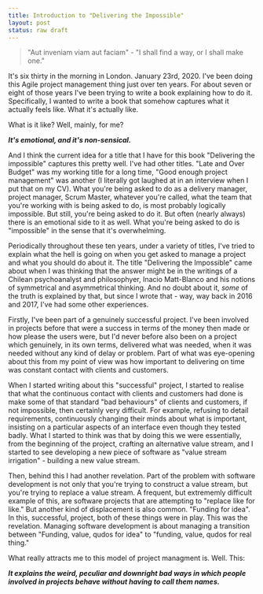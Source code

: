 ```yaml
---
title: Introduction to "Delivering the Impossible"
layout: post
status: raw draft
---
```


> "Aut inveniam viam aut faciam" - "I shall find a way, or I shall make one."

It's six thirty in the morning in London. January 23rd, 2020. I've been doing this Agile project management thing just over ten years. For about seven or eight of those years I've been trying to write a book explaining how to do it. Specifically, I wanted to write a book that somehow captures what it actually feels like. What it's actually like.

What is it like? Well, mainly, for me? 

***It's emotional, and it's non-sensical.*** 

And I think the current idea for a title that I have for this book "Delivering the impossible" captures this pretty well. I've had other titles. "Late and Over Budget" was my working title for a long time, "Good enough project management" was another (I literally got laughed at in an interview when I put that on my CV). What you're being asked to do as a delivery manager, project manager, Scrum Master, whatever you're called, what the team that you're working with is being asked to do, is most probably logically impossible. But still, you're being asked to do it. But often (nearly always) there is an emotional side to it as well. What you're being asked to do is "impossible" in the sense that it's overwhelming. 

Periodically throughout these ten years, under a variety of titles, I've tried to explain what the hell is going on when you get asked to manage a project and what you should do about it. The title "Delivering the Impossible" came about when I was thinking that the answer might be in the writings of a Chilean psychoanalyst and philosophyer, Inacio Matt-Blanco and his notions of symmetrical and asymmetrical thinking. And no doubt about it, *some* of the truth is explained by that, but since I wrote that - way, way back in 2016 and 2017, I've had some other experiences.

Firstly, I've been part of a genuinely successful project. I've been involved in projects before that were a success in terms of the money then made or how please the users were, but I'd never before also been on a project which genuinely, in its own terms, delivered what was needed, when it was needed without any kind of delay or problem. Part of what was eye-opening about this from my point of view was how important to delivering on time was constant contact with clients and customers.

When I started writing about this "successful" project, I started to realise that what the continuous contact with clients and customers had done is make some of that standard "bad behaviours" of clients and customers, if not impossible, then certainly very difficult. For example, refusing to detail requirements, continuously changing their minds about what is important, insisting on a particular aspects of an interface even though they tested badly. What I started to think was that by doing this we were essentially, from the beginning of the project, crafting an alternative value stream, and I started to see developing a new piece of software as "value stream irrigation" - building a new value stream.

Then, behind this I had another revelation. Part of the problem with software development is not only that you're trying to construct a value stream, but you're trying to replace a value stream. A frequent, but extrememly difficult example of this, are software projects that are attempting to "replace like for like." But another kind of displacement is also common. "Funding for idea". In this, successful, project, both of these things were in play. This was the revelation. Managing software development is about managing a transition between "Funding, value, qudos for idea" to "funding, value, qudos for real thing."

What really attracts me to this model of project managment is. Well. This:

***It explains the weird, peculiar and downright bad ways in which people involved in projects behave without having to call them names.***


